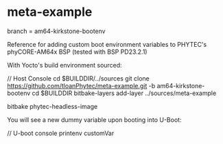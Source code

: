# meta-example
branch = am64-kirkstone-bootenv

Reference for adding custom boot environment variables to PHYTEC's phyCORE-AM64x BSP (tested with BSP PD23.2.1)

With Yocto's build environment sourced:

  // Host Console
  cd $BUILDDIR/../sources
  git clone https://github.com/tloanPhytec/meta-example.git -b am64-kirkstone-bootenv
  cd $BUILDDIR
  bitbake-layers add-layer ../sources/meta-example

  bitbake phytec-headless-image

You will see a new dummy variable upon booting into U-Boot:

  // U-boot console
  printenv customVar
